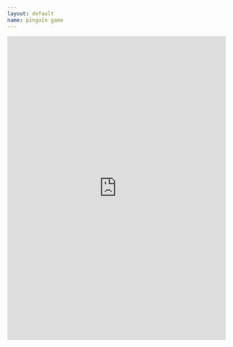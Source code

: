 ```yaml
---
layout: default
name: pinguin game
---
```


<iframe src="https://rakennus.github.io/rakennus-game/" width="100%" height="700px" frameborder="0"></iframe>
